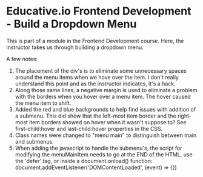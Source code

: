 # Educative.io Frontend Development - Build a Dropdown Menu

This is part of a module in the Frontend Development course.
Here, the instructor takes us through building a dropdown menu.

A few notes:
1. The placement of the div's is to eliminate some  unnecessary spaces around the menu items when we hove over the item.  I don't really understand this point and as the instructor indicates, it's a hack.
2. Along those same lines, a negative margin is used to eliminate a problem with the borders when you hover over a menu item.  The hover caused the menu item to shift.
3. Added the red and blue backgrounds to help find issues with addition of a submenu.  This did show that the left-most item border and the right-most item borders showed on hover when it wasn't suppose to?  See first-child:hover and last-child:hover properties in the CSS.
4. Class names were changed to "menu main" to distinguish between main and submenus.
5. When adding the javascript to handle the submenu's, the script for modifying the menuMainItem needs to go at the END of the HTML, use the 'defer' tag, or inside a document.onload() function: document.addEventListener('DOMContentLoaded', (event) =>  {})